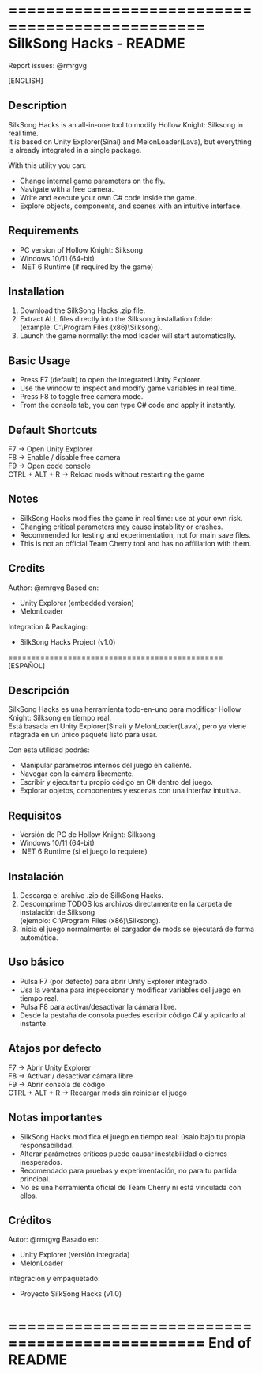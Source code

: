 ===============================================
        SilkSong Hacks - README
===============================================
Report issues: @rmrgvg

[ENGLISH]

Description
-----------
SilkSong Hacks is an all-in-one tool to modify Hollow Knight: Silksong in real time.  
It is based on Unity Explorer(Sinai) and MelonLoader(Lava), but everything is already integrated in a single package.

With this utility you can:
- Change internal game parameters on the fly.
- Navigate with a free camera.
- Write and execute your own C# code inside the game.
- Explore objects, components, and scenes with an intuitive interface.

Requirements
------------
- PC version of Hollow Knight: Silksong
- Windows 10/11 (64-bit)
- .NET 6 Runtime (if required by the game)

Installation
------------
1. Download the SilkSong Hacks .zip file.
2. Extract ALL files directly into the Silksong installation folder  
   (example: C:\Program Files (x86)\Silksong\).
3. Launch the game normally: the mod loader will start automatically.

Basic Usage
-----------
- Press F7 (default) to open the integrated Unity Explorer.
- Use the window to inspect and modify game variables in real time.
- Press F8 to toggle free camera mode.
- From the console tab, you can type C# code and apply it instantly.

Default Shortcuts
-----------------
F7  → Open Unity Explorer  
F8  → Enable / disable free camera  
F9  → Open code console  
CTRL + ALT + R → Reload mods without restarting the game  

Notes
-----
- SilkSong Hacks modifies the game in real time: use at your own risk.  
- Changing critical parameters may cause instability or crashes.  
- Recommended for testing and experimentation, not for main save files.  
- This is not an official Team Cherry tool and has no affiliation with them.  

Credits
-------
Author: @rmrgvg
Based on:  
- Unity Explorer (embedded version)  
- MelonLoader  

Integration & Packaging:  
- SilkSong Hacks Project (v1.0)  

===============================================
[ESPAÑOL]

Descripción
-----------
SilkSong Hacks es una herramienta todo-en-uno para modificar Hollow Knight: Silksong en tiempo real.  
Está basada en Unity Explorer(Sinai) y MelonLoader(Lava), pero ya viene integrada en un único paquete listo para usar.

Con esta utilidad podrás:
- Manipular parámetros internos del juego en caliente.
- Navegar con la cámara libremente.
- Escribir y ejecutar tu propio código en C# dentro del juego.
- Explorar objetos, componentes y escenas con una interfaz intuitiva.

Requisitos
----------
- Versión de PC de Hollow Knight: Silksong
- Windows 10/11 (64-bit)
- .NET 6 Runtime (si el juego lo requiere)

Instalación
-----------
1. Descarga el archivo .zip de SilkSong Hacks.
2. Descomprime TODOS los archivos directamente en la carpeta de instalación de Silksong  
   (ejemplo: C:\Program Files (x86)\Silksong\).
3. Inicia el juego normalmente: el cargador de mods se ejecutará de forma automática.

Uso básico
----------
- Pulsa F7 (por defecto) para abrir Unity Explorer integrado.
- Usa la ventana para inspeccionar y modificar variables del juego en tiempo real.
- Pulsa F8 para activar/desactivar la cámara libre.
- Desde la pestaña de consola puedes escribir código C# y aplicarlo al instante.

Atajos por defecto
------------------
F7  → Abrir Unity Explorer  
F8  → Activar / desactivar cámara libre  
F9  → Abrir consola de código  
CTRL + ALT + R → Recargar mods sin reiniciar el juego  

Notas importantes
-----------------
- SilkSong Hacks modifica el juego en tiempo real: úsalo bajo tu propia responsabilidad.  
- Alterar parámetros críticos puede causar inestabilidad o cierres inesperados.  
- Recomendado para pruebas y experimentación, no para tu partida principal.  
- No es una herramienta oficial de Team Cherry ni está vinculada con ellos.  

Créditos
--------
Autor: @rmrgvg
Basado en:  
- Unity Explorer (versión integrada)  
- MelonLoader  

Integración y empaquetado:  
- Proyecto SilkSong Hacks (v1.0)  

===============================================
End of README
===============================================
